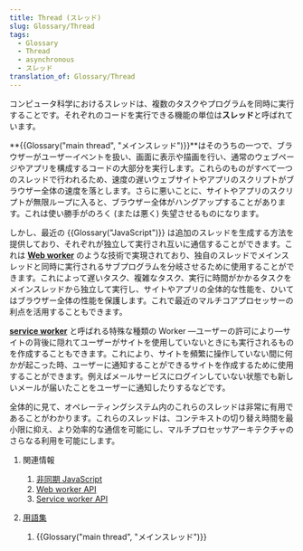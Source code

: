 ```yaml
---
title: Thread (スレッド)
slug: Glossary/Thread
tags:
  - Glossary
  - Thread
  - asynchronous
  - スレッド
translation_of: Glossary/Thread
---
```

コンピュータ科学におけるスレッドは、複数のタスクやプログラムを同時に実行することです。それぞれのコードを実行できる機能の単位は**スレッド**と呼ばれています。

**{{Glossary("main thread", "メインスレッド")}}**はそのうちの一つで、ブラウザーがユーザーイベントを扱い、画面に表示や描画を行い、通常のウェブページやアプリを構成するコードの大部分を実行します。これらのものがすべて一つのスレッドで行われるため、速度の遅いウェブサイトやアプリのスクリプトがブラウザー全体の速度を落とします。さらに悪いことに、サイトやアプリのスクリプトが無限ループに入ると、ブラウザー全体がハングアップすることがあります。これは使い勝手がのろく (または悪く) 失望させるものになります。

しかし、最近の {{Glossary("JavaScript")}} は追加のスレッドを生成する方法を提供しており、それぞれが独立して実行され互いに通信することができます。これは **[Web worker](/ja/docs/Web/API/Web_Workers_API)** のような技術で実現されており、独自のスレッドでメインスレッドと同時に実行されるサブプログラムを分岐させるために使用することができます。これによって遅いタスク、複雑なタスク、実行に時間がかかるタスクをメインスレッドから独立して実行し、サイトやアプリの全体的な性能を、ひいてはブラウザー全体の性能を保護します。これで最近のマルチコアプロセッサーの利点を活用することもできます。

**[service worker](/ja/docs/Web/API/Service_Worker_API)** と呼ばれる特殊な種類の Worker —ユーザーの許可により—サイトの背後に隠れてユーザーがサイトを使用していないときにも実行されるものを作成することもできます。これにより、サイトを頻繁に操作していない間に何かが起こった時、ユーザーに通知することができるサイトを作成するために使用することができます。例えばメールサービスにログインしていない状態でも新しいメールが届いたことをユーザーに通知したりするなどです。

全体的に見て、オペレーティングシステム内のこれらのスレッドは非常に有用であることがわかります。これらのスレッドは、コンテキストの切り替え時間を最小限に抑え、より効率的な通信を可能にし、マルチプロセッサアーキテクチャのさらなる利用を可能にします。

1.  関連情報

    1.  [非同期 JavaScript](/ja/docs/Learn/JavaScript/Asynchronous)
    2.  [Web worker API](/ja/docs/Web/API/Web_Workers_API)
    3.  [Service worker API](/ja/docs/Web/API/Service_Worker_API)

2.  [用語集](/ja/docs/Glossary)

    1.  {{Glossary("main thread", "メインスレッド")}}
